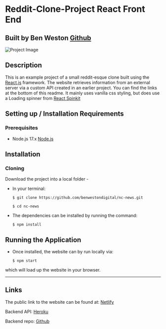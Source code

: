 # Reddit-Clone-Project React Front End

## Built by Ben Weston [Github](https://github.com/benwestondigital)

![Project Image](https://i.imgur.com/JMthaEI.png)

## Description

This is an example project of a small reddit-esque clone built using the [React.js](https://reactjs.org/) framework. The website retrieves information from an external server via a custom API created in an earlier project.  You can find the links at the bottom of this readme. It mainly uses vanilla css styling, but does use a Loading spinner from [React Spinkit](https://github.com/KyleAMathews/react-spinkit)

## Setting up / Installation Requirements

### Prerequisites

- Node.js 17.x [Node.js](https://nodejs.org/en/)

## Installation

### Cloning

Download the project into a local folder -

- In your terminal:

    `$ git clone https://github.com/benwestondigital/nc-news.git`

    `$ cd nc-news`

- The dependencies can be installed by running the command:

    `$ npm install`

## Running the Application

- Once installed, the website can by run locally via:

    `$ npm start`

which will load up the website in your browser.

---

## Links

The public link to the website can be found at: [Netlify](https://reddit-clone-project.netlify.app/)

Backend API: [Heroku](https://ben-reddit-project.herokuapp.com/api)

Backend repo: [Github](https://github.com/benwestondigital/reddit-clone-project)
